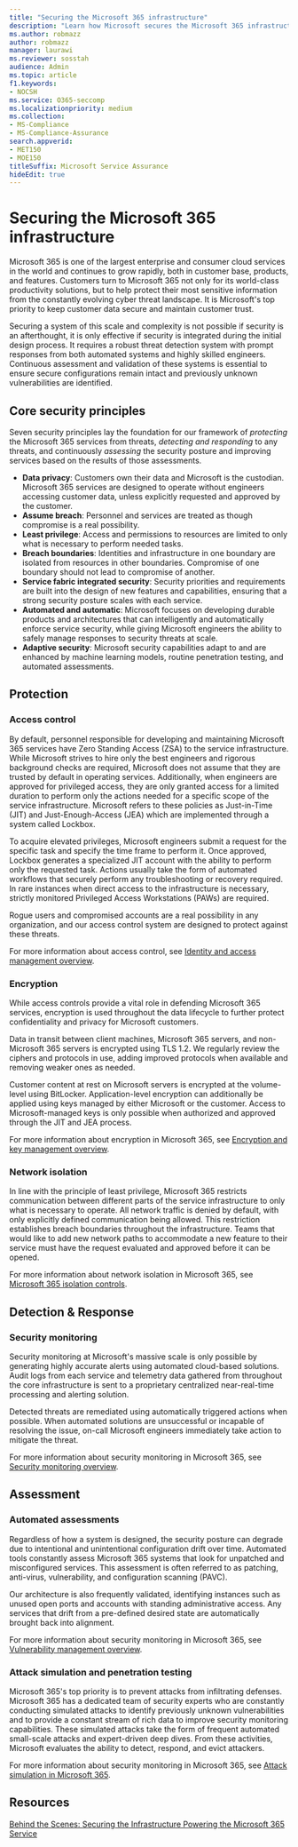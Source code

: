 ```yaml
---
title: "Securing the Microsoft 365 infrastructure"
description: "Learn how Microsoft secures the Microsoft 365 infrastructure."
ms.author: robmazz
author: robmazz
manager: laurawi
ms.reviewer: sosstah
audience: Admin
ms.topic: article
f1.keywords:
- NOCSH
ms.service: O365-seccomp
ms.localizationpriority: medium
ms.collection:
- MS-Compliance
- MS-Compliance-Assurance
search.appverid:
- MET150
- MOE150
titleSuffix: Microsoft Service Assurance
hideEdit: true
---
```


# Securing the Microsoft 365 infrastructure

Microsoft 365 is one of the largest enterprise and consumer cloud services in the world and continues to grow rapidly, both in customer base, products, and features. Customers turn to Microsoft 365 not only for its world-class productivity solutions, but to help protect their most sensitive information from the constantly evolving cyber threat landscape. It is Microsoft's top priority to keep customer data secure and maintain customer trust.

Securing a system of this scale and complexity is not possible if security is an afterthought, it is only effective if security is integrated during the initial design process. It requires a robust threat detection system with prompt responses from both automated systems and highly skilled engineers. Continuous assessment and validation of these systems is essential to ensure secure configurations remain intact and previously unknown vulnerabilities are identified.

## Core security principles

Seven security principles lay the foundation for our framework of *protecting* the Microsoft 365 services from threats, *detecting and responding* to any threats, and continuously *assessing* the security posture and improving services based on the results of those assessments.

- **Data privacy**: Customers own their data and Microsoft is the custodian. Microsoft 365 services are designed to operate without engineers accessing customer data, unless explicitly requested and approved by the customer.
- **Assume breach**: Personnel and services are treated as though compromise is a real possibility.
- **Least privilege**: Access and permissions to resources are limited to only what is necessary to perform needed tasks.
- **Breach boundaries**: Identities and infrastructure in one boundary are isolated from resources in other boundaries. Compromise of one boundary should not lead to compromise of another.
- **Service fabric integrated security**: Security priorities and requirements are built into the design of new features and capabilities, ensuring that a strong security posture scales with each service.
- **Automated and automatic**: Microsoft focuses on developing durable products and architectures that can intelligently and automatically enforce service security, while giving Microsoft engineers the ability to safely manage responses to security threats at scale.
- **Adaptive security**: Microsoft security capabilities adapt to and are enhanced by machine learning models, routine penetration testing, and automated assessments.

## Protection

### Access control

By default, personnel responsible for developing and maintaining Microsoft 365 services have Zero Standing Access (ZSA) to the service infrastructure. While Microsoft strives to hire only the best engineers and rigorous background checks are required, Microsoft does not assume that they are trusted by default in operating services. Additionally, when engineers are approved for privileged access, they are only granted access for a limited duration to perform only the actions needed for a specific scope of the service infrastructure. Microsoft refers to these policies as Just-in-Time (JIT) and Just-Enough-Access (JEA) which are implemented through a system called Lockbox.

To acquire elevated privileges, Microsoft engineers submit a request for the specific task and specify the time frame to perform it. Once approved, Lockbox generates a specialized JIT account with the ability to perform only the requested task. Actions usually take the form of automated workflows that securely perform any troubleshooting or recovery required. In rare instances when direct access to the infrastructure is necessary, strictly monitored Privileged Access Workstations (PAWs) are required.

Rogue users and compromised accounts are a real possibility in any organization, and our access control system are designed to protect against these threats.

For more information about access control, see [Identity and access management overview](assurance-identity-and-access-management.md).

### Encryption

While access controls provide a vital role in defending Microsoft 365 services, encryption is used throughout the data lifecycle to further protect confidentiality and privacy for Microsoft customers.

Data in transit between client machines, Microsoft 365 servers, and non-Microsoft 365 servers is encrypted using TLS 1.2. We regularly review the ciphers and protocols in use, adding improved protocols when available and removing weaker ones as needed.

Customer content at rest on Microsoft servers is encrypted at the volume-level using BitLocker. Application-level encryption can additionally be applied using keys managed by either Microsoft or the customer. Access to Microsoft-managed keys is only possible when authorized and approved through the JIT and JEA process.

For more information about encryption in Microsoft 365, see [Encryption and key management overview](assurance-encryption.md).

### Network isolation

In line with the principle of least privilege, Microsoft 365 restricts communication between different parts of the service infrastructure to only what is necessary to operate. All network traffic is denied by default, with only explicitly defined communication being allowed. This restriction establishes breach boundaries throughout the infrastructure. Teams that would like to add new network paths to accommodate a new feature to their service must have the request evaluated and approved before it can be opened.

For more information about network isolation in Microsoft 365, see [Microsoft 365 isolation controls](/microsoft-365/enterprise/microsoft-365-isolation-controls).

## Detection & Response

### Security monitoring

Security monitoring at Microsoft's massive scale is only possible by generating highly accurate alerts using automated cloud-based solutions. Audit logs from each service and telemetry data gathered from throughout the core infrastructure is sent to a proprietary centralized near-real-time processing and alerting solution.

Detected threats are remediated using automatically triggered actions when possible. When automated solutions are unsuccessful or incapable of resolving the issue, on-call Microsoft engineers immediately take action to mitigate the threat.

For more information about security monitoring in Microsoft 365, see [Security monitoring overview](assurance-security-monitoring.md).

## Assessment

### Automated assessments

Regardless of how a system is designed, the security posture can degrade due to intentional and unintentional configuration drift over time. Automated tools constantly assess Microsoft 365 systems that look for unpatched and misconfigured services. This assessment is often referred to as patching, anti-virus, vulnerability, and configuration scanning (PAVC).

Our architecture is also frequently validated, identifying instances such as unused open ports and accounts with standing administrative access. Any services that drift from a pre-defined desired state are automatically brought back into alignment.

For more information about security monitoring in Microsoft 365, see [Vulnerability management overview](assurance-vulnerability-management.md).

### Attack simulation and penetration testing

Microsoft 365's top priority is to prevent attacks from infiltrating defenses. Microsoft 365 has a dedicated team of security experts who are constantly conducting simulated attacks to identify previously unknown vulnerabilities and to provide a constant stream of rich data to improve security monitoring capabilities. These simulated attacks take the form of frequent automated small-scale attacks and expert-driven deep dives. From these activities, Microsoft evaluates the ability to detect, respond, and evict attackers.

For more information about security monitoring in Microsoft 365, see [Attack simulation in Microsoft 365](assurance-monitoring-and-testing.md).

## Resources

[Behind the Scenes: Securing the Infrastructure Powering the Microsoft 365 Service](https://download.microsoft.com/download/c/4/5/c45b197e-f0d9-4f40-bd5f-ed8fc7d0cd8c/M365DCSecurityIntro_Whitepaper.pdf)
